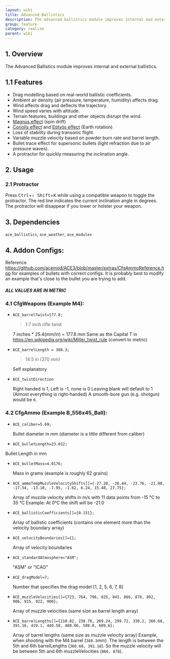 ```yaml
---
layout: wiki
title: Advanced Ballistics
description: The advanced ballistics module improves internal and external ballistics.
group: feature
category: realism
parent: wiki
---
```


## 1. Overview
The Advanced Ballistics module improves internal and external ballistics.

## 1.1 Features
- Drag modelling based on real-world ballistic coefficients.
- Ambient air density (air pressure, temperature, humidity) affects drag.
- Wind affects drag and deflects the trajectory.
- Wind speed varies with altitude.
- Terrain features, buildings and other objects disrupt the wind.
- [Magnus effect](https://en.wikipedia.org/wiki/Magnus_effect) (spin drift)
- [Coriolis effect](https://en.wikipedia.org/wiki/Coriolis_effect) and [Eötvös effect](https://en.wikipedia.org/wiki/Eotvos_effect) (Earth rotation)
- Loss of stability during transonic flight.
- Variable muzzle velocity based on powder burn rate and barrel length.
- Bullet trace effect for supersonic bullets (light refraction due to air pressure waves).
- A protractor for quickly measuring the inclination angle.

## 2. Usage

### 2.1 Protractor
Press <kbd>Ctrl</kbd>+<kbd>⇧&nbsp;Shift</kbd>+<kbd>K</kbd> while using a compatible weapon to toggle the protractor. The red line indicates the current inclination angle in degrees. The protractor will disappear if you lower or holster your weapon.

## 3. Dependencies
`ace_ballistics`, `ace_weather`, `ace_modules`

## 4. Addon Configs:
Reference https://github.com/acemod/ACE3/blob/master/extras/CfgAmmoReference.hpp for examples of bullets with correct configs.
It is probably best to modify an example that's close to the bullet you are trying to add.

<div class="panel callout">
    <h5>ALL VALUES ARE IN METRIC</h5>
</div>

### 4.1 CfgWeapons (Example M4):
 - `ACE_barrelTwist=177.8;`
    >1:7 inch rifle twist

    7 inches * 25.4(mm/in) = 177.8 mm
    Same as the Capital T in https://en.wikipedia.org/wiki/Miller_twist_rule (convert to metric)

 - `ACE_barrelLength = 368.3;`
    >14.5 in (370 mm)

    Self explanatory

 - `ACE_twistDirection`

    Right handed is 1, Left is -1, none is 0
    Leaving blank will default to 1 (Almost everything is right-handed)
    A smooth-bore gun (e.g. shotgun) would be `0`.

### 4.2 CfgAmmo (Example B_556x45_Ball):
 - `ACE_caliber=5.69;`

     Bullet diameter in mm (diameter is a little different from caliber)

 - `ACE_bulletLength=23.012;`

 Bullet Length in mm

 - `ACE_bulletMass=4.0176;`

    Mass in grams (example is roughly 62 grains)

 - `ACE_ammoTempMuzzleVelocityShifts[]={-27.20, -26.44, -23.76, -21.00, -17.54, -13.10, -7.95, -1.62, 6.24, 15.48, 27.75};`

    Array of muzzle velocity shifts in m/s with 11 data points from -15 °C to 35 °C
    Example: At 0°C the shift will be -21.0

 - `ACE_ballisticCoefficients[]={0.151};`

    Array of ballistic coefficients (contains one element more than the velocity boundary array)

 - `ACE_velocityBoundaries[]={};`

    Array of velocity boundaries

 - `ACE_standardAtmosphere="ASM";`

    "ASM" or "ICAO"

 - `ACE_dragModel=7;`

    Number that specifies the drag model [1, 2, 5, 6, 7, 8]

 - `ACE_muzzleVelocities[]={723, 764, 796, 825, 843, 866, 878, 892, 906, 915, 922, 900};`

    Array of muzzle velocities (same size as barrel length array)

 - `ACE_barrelLengths[]={210.82, 238.76, 269.24, 299.72, 330.2, 360.68, 391.16, 419.1, 449.58, 480.06, 508.0, 609.6};`

    Array of barrel lengths (same size as muzzle velocity array)
    Example, when shooting with the M4 barrel (`368.3`mm).
    The length is between the 5th and 6th barrelLengths (`360.68, 391.16`).
    So the muzzle velocity will be between 5th and 6th muzzleVelocities (`866, 878`).
